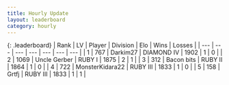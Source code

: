 ```yaml
---
title: Hourly Update
layout: leaderboard
category: hourly
---
```


{: .leaderboard}
| Rank | LV | Player | Division | Elo | Wins | Losses |
| --- | --- | --- | --- | --- | --- | --- |
| <span data-change="-">1</span> | 767 | <span title="ID: 694036">Darkim27</span> | DIAMOND IV | <span data-change="-">1902</span> | <span data-change="-">1</span> | <span data-change="-">0</span> |
| <span data-change="-">2</span> | 1069 | <span title="ID: 31699">Uncle Gerber</span> | RUBY I | <span data-change="-">1875</span> | <span data-change="-">2</span> | <span data-change="-">1</span> |
| <span data-change="-">3</span> | 312 | <span title="ID: 133476">Bacon bits</span> | RUBY II | <span data-change="-">1864</span> | <span data-change="-">1</span> | <span data-change="-">0</span> |
| <span data-change="-">4</span> | 722 | <span title="ID: 135388">MonsterKidara22</span> | RUBY III | <span data-change="-">1833</span> | <span data-change="-">1</span> | <span data-change="-">0</span> |
| <span data-change="-">5</span> | 158 | <span title="ID: 742306">Grtfj</span> | RUBY III | <span data-change="-">1833</span> | <span data-change="-">1</span> | <span data-change="-">1</span> |